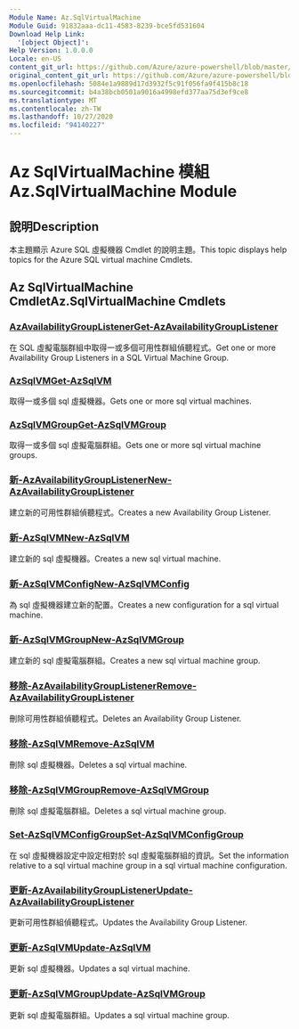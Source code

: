 ```yaml
---
Module Name: Az.SqlVirtualMachine
Module Guid: 91832aaa-dc11-4583-8239-bce5fd531604
Download Help Link:
  '[object Object]': 
Help Version: 1.0.0.0
Locale: en-US
content_git_url: https://github.com/Azure/azure-powershell/blob/master/src/SqlVirtualMachine/SqlVirtualMachine/help/Az.SqlVirtualMachine.md
original_content_git_url: https://github.com/Azure/azure-powershell/blob/master/src/SqlVirtualMachine/SqlVirtualMachine/help/Az.SqlVirtualMachine.md
ms.openlocfilehash: 5084e1a9889d17d3932f5c91f056fa9f415b8c18
ms.sourcegitcommit: b4a38bcb0501a9016a4998efd377aa75d3ef9ce8
ms.translationtype: MT
ms.contentlocale: zh-TW
ms.lasthandoff: 10/27/2020
ms.locfileid: "94140227"
---
```

# <span data-ttu-id="b021d-101">Az SqlVirtualMachine 模組</span><span class="sxs-lookup"><span data-stu-id="b021d-101">Az.SqlVirtualMachine Module</span></span>
## <span data-ttu-id="b021d-102">說明</span><span class="sxs-lookup"><span data-stu-id="b021d-102">Description</span></span>
<span data-ttu-id="b021d-103">本主題顯示 Azure SQL 虛擬機器 Cmdlet 的說明主題。</span><span class="sxs-lookup"><span data-stu-id="b021d-103">This topic displays help topics for the Azure SQL virtual machine Cmdlets.</span></span>

## <span data-ttu-id="b021d-104">Az SqlVirtualMachine Cmdlet</span><span class="sxs-lookup"><span data-stu-id="b021d-104">Az.SqlVirtualMachine Cmdlets</span></span>
### [<span data-ttu-id="b021d-105">AzAvailabilityGroupListener</span><span class="sxs-lookup"><span data-stu-id="b021d-105">Get-AzAvailabilityGroupListener</span></span>](Get-AzAvailabilityGroupListener.md)
<span data-ttu-id="b021d-106">在 SQL 虛擬電腦群組中取得一或多個可用性群組偵聽程式。</span><span class="sxs-lookup"><span data-stu-id="b021d-106">Get one or more Availability Group Listeners in a SQL Virtual Machine Group.</span></span>

### [<span data-ttu-id="b021d-107">AzSqlVM</span><span class="sxs-lookup"><span data-stu-id="b021d-107">Get-AzSqlVM</span></span>](Get-AzSqlVM.md)
<span data-ttu-id="b021d-108">取得一或多個 sql 虛擬機器。</span><span class="sxs-lookup"><span data-stu-id="b021d-108">Gets one or more sql virtual machines.</span></span>

### [<span data-ttu-id="b021d-109">AzSqlVMGroup</span><span class="sxs-lookup"><span data-stu-id="b021d-109">Get-AzSqlVMGroup</span></span>](Get-AzSqlVMGroup.md)
<span data-ttu-id="b021d-110">取得一或多個 sql 虛擬電腦群組。</span><span class="sxs-lookup"><span data-stu-id="b021d-110">Gets one or more sql virtual machine groups.</span></span>

### [<span data-ttu-id="b021d-111">新-AzAvailabilityGroupListener</span><span class="sxs-lookup"><span data-stu-id="b021d-111">New-AzAvailabilityGroupListener</span></span>](New-AzAvailabilityGroupListener.md)
<span data-ttu-id="b021d-112">建立新的可用性群組偵聽程式。</span><span class="sxs-lookup"><span data-stu-id="b021d-112">Creates a new Availability Group Listener.</span></span>

### [<span data-ttu-id="b021d-113">新-AzSqlVM</span><span class="sxs-lookup"><span data-stu-id="b021d-113">New-AzSqlVM</span></span>](New-AzSqlVM.md)
<span data-ttu-id="b021d-114">建立新的 sql 虛擬機器。</span><span class="sxs-lookup"><span data-stu-id="b021d-114">Creates a new sql virtual machine.</span></span>

### [<span data-ttu-id="b021d-115">新-AzSqlVMConfig</span><span class="sxs-lookup"><span data-stu-id="b021d-115">New-AzSqlVMConfig</span></span>](New-AzSqlVMConfig.md)
<span data-ttu-id="b021d-116">為 sql 虛擬機器建立新的配置。</span><span class="sxs-lookup"><span data-stu-id="b021d-116">Creates a new configuration for a sql virtual machine.</span></span>

### [<span data-ttu-id="b021d-117">新-AzSqlVMGroup</span><span class="sxs-lookup"><span data-stu-id="b021d-117">New-AzSqlVMGroup</span></span>](New-AzSqlVMGroup.md)
<span data-ttu-id="b021d-118">建立新的 sql 虛擬電腦群組。</span><span class="sxs-lookup"><span data-stu-id="b021d-118">Creates a new sql virtual machine group.</span></span>

### [<span data-ttu-id="b021d-119">移除-AzAvailabilityGroupListener</span><span class="sxs-lookup"><span data-stu-id="b021d-119">Remove-AzAvailabilityGroupListener</span></span>](Remove-AzAvailabilityGroupListener.md)
<span data-ttu-id="b021d-120">刪除可用性群組偵聽程式。</span><span class="sxs-lookup"><span data-stu-id="b021d-120">Deletes an Availability Group Listener.</span></span>

### [<span data-ttu-id="b021d-121">移除-AzSqlVM</span><span class="sxs-lookup"><span data-stu-id="b021d-121">Remove-AzSqlVM</span></span>](Remove-AzSqlVM.md)
<span data-ttu-id="b021d-122">刪除 sql 虛擬機器。</span><span class="sxs-lookup"><span data-stu-id="b021d-122">Deletes a sql virtual machine.</span></span>

### [<span data-ttu-id="b021d-123">移除-AzSqlVMGroup</span><span class="sxs-lookup"><span data-stu-id="b021d-123">Remove-AzSqlVMGroup</span></span>](Remove-AzSqlVMGroup.md)
<span data-ttu-id="b021d-124">刪除 sql 虛擬電腦群組。</span><span class="sxs-lookup"><span data-stu-id="b021d-124">Deletes a sql virtual machine group.</span></span>

### [<span data-ttu-id="b021d-125">Set-AzSqlVMConfigGroup</span><span class="sxs-lookup"><span data-stu-id="b021d-125">Set-AzSqlVMConfigGroup</span></span>](Set-AzSqlVMConfigGroup.md)
<span data-ttu-id="b021d-126">在 sql 虛擬機器設定中設定相對於 sql 虛擬電腦群組的資訊。</span><span class="sxs-lookup"><span data-stu-id="b021d-126">Set the information relative to a sql virtual machine group in a sql virtual machine configuration.</span></span>

### [<span data-ttu-id="b021d-127">更新-AzAvailabilityGroupListener</span><span class="sxs-lookup"><span data-stu-id="b021d-127">Update-AzAvailabilityGroupListener</span></span>](Update-AzAvailabilityGroupListener.md)
<span data-ttu-id="b021d-128">更新可用性群組偵聽程式。</span><span class="sxs-lookup"><span data-stu-id="b021d-128">Updates the Availability Group Listener.</span></span>

### [<span data-ttu-id="b021d-129">更新-AzSqlVM</span><span class="sxs-lookup"><span data-stu-id="b021d-129">Update-AzSqlVM</span></span>](Update-AzSqlVM.md)
<span data-ttu-id="b021d-130">更新 sql 虛擬機器。</span><span class="sxs-lookup"><span data-stu-id="b021d-130">Updates a sql virtual machine.</span></span>

### [<span data-ttu-id="b021d-131">更新-AzSqlVMGroup</span><span class="sxs-lookup"><span data-stu-id="b021d-131">Update-AzSqlVMGroup</span></span>](Update-AzSqlVMGroup.md)
<span data-ttu-id="b021d-132">更新 sql 虛擬電腦群組。</span><span class="sxs-lookup"><span data-stu-id="b021d-132">Updates a sql virtual machine group.</span></span>

